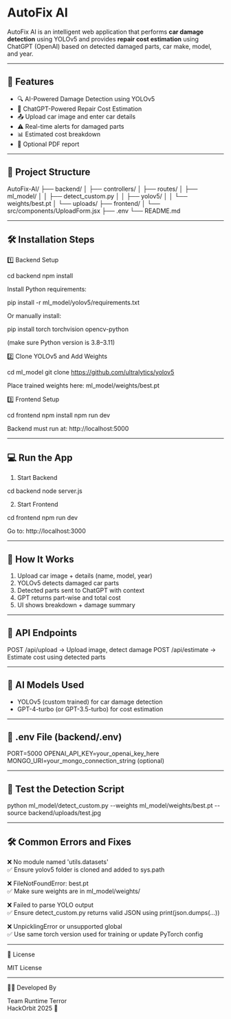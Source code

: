 # AutoFix AI

AutoFix AI is an intelligent web application that performs **car damage detection** using YOLOv5 and provides **repair cost estimation** using ChatGPT (OpenAI) based on detected damaged parts, car make, model, and year.

----------------------------------------
🚀 Features
----------------------------------------

- 🔍 AI-Powered Damage Detection using YOLOv5
- 💬 ChatGPT-Powered Repair Cost Estimation
- 📤 Upload car image and enter car details
- ⚠️ Real-time alerts for damaged parts
- 📊 Estimated cost breakdown
- 📑 Optional PDF report 

----------------------------------------
📁 Project Structure
----------------------------------------

AutoFix-AI/
├── backend/
│   ├── controllers/
│   ├── routes/
│   ├── ml_model/
│   │   ├── detect_custom.py
│   │   ├── yolov5/
│   │   └── weights/best.pt
│   └── uploads/
├── frontend/
│   └── src/components/UploadForm.jsx
├── .env
└── README.md

----------------------------------------
🛠 Installation Steps
----------------------------------------

1️⃣ Backend Setup

cd backend
npm install

Install Python requirements:

pip install -r ml_model/yolov5/requirements.txt

Or manually install:

pip install torch torchvision opencv-python

(make sure Python version is 3.8–3.11)

2️⃣ Clone YOLOv5 and Add Weights

cd ml_model
git clone https://github.com/ultralytics/yolov5

Place trained weights here:
ml_model/weights/best.pt

3️⃣ Frontend Setup

cd frontend
npm install
npm run dev

Backend must run at: http://localhost:5000

----------------------------------------
💻 Run the App
----------------------------------------

1. Start Backend

cd backend
node server.js

2. Start Frontend

cd frontend
npm run dev

Go to: http://localhost:3000

----------------------------------------
📸 How It Works
----------------------------------------

1. Upload car image + details (name, model, year)
2. YOLOv5 detects damaged car parts
3. Detected parts sent to ChatGPT with context
4. GPT returns part-wise and total cost
5. UI shows breakdown + damage summary

----------------------------------------
📡 API Endpoints
----------------------------------------

POST /api/upload      → Upload image, detect damage
POST /api/estimate    → Estimate cost using detected parts

----------------------------------------
🧠 AI Models Used
----------------------------------------

- YOLOv5 (custom trained) for car damage detection
- GPT-4-turbo (or GPT-3.5-turbo) for cost estimation

----------------------------------------
🔐 .env File (backend/.env)
----------------------------------------

PORT=5000
OPENAI_API_KEY=your_openai_key_here
MONGO_URI=your_mongo_connection_string   (optional)

----------------------------------------
🧪 Test the Detection Script
----------------------------------------

python ml_model/detect_custom.py --weights ml_model/weights/best.pt --source backend/uploads/test.jpg

----------------------------------------
🛠 Common Errors and Fixes
----------------------------------------

❌ No module named 'utils.datasets'  
✅ Ensure yolov5 folder is cloned and added to sys.path

❌ FileNotFoundError: best.pt  
✅ Make sure weights are in ml_model/weights/

❌ Failed to parse YOLO output  
✅ Ensure detect_custom.py returns valid JSON using print(json.dumps(...))

❌ UnpicklingError or unsupported global  
✅ Use same torch version used for training or update PyTorch config

----------------------------------------
📄 License

MIT License

----------------------------------------
👨‍💻 Developed By

Team Runtime Terror  
HackOrbit 2025 🚀
